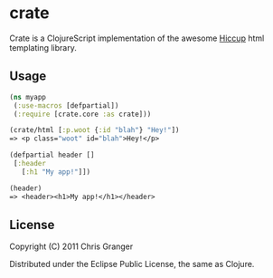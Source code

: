 # crate

Crate is a ClojureScript implementation of the awesome [Hiccup](https://github.com/weavejester/hiccup/) html templating library.

## Usage

```clojure
(ns myapp
 (:use-macros [defpartial])
 (:require [crate.core :as crate]))

(crate/html [:p.woot {:id "blah"} "Hey!"])
=> <p class="woot" id="blah">Hey!</p>

(defpartial header []
 [:header
   [:h1 "My app!"]])

(header)
=> <header><h1>My app!</h1></header>

```

## License

Copyright (C) 2011 Chris Granger

Distributed under the Eclipse Public License, the same as Clojure.
